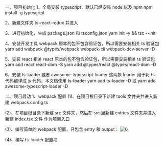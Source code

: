 一、项目初始化
1、全局安装 typescript，默认已经安装 node 以及 npm
npm install -g typescript

2、新建文件夹 ts-react-redux 并进入

3、进行初始化，生成 package.json 和 tsconfig.json
yarn init -y && tsc --init

4、安装开发工具
webpack 原本的包不包含验证包，所以需要安装相关 ts 验证包
yarn add webpack @types/webpack webpack-cli webpack-dev-server -D

5、安装 react 相关
react 原本的包不包含验证包，所以需要安装相关 ts 验证包
yarn add react react-dom -S
yarn add @types/react @types/react-dom -D

6、安装 ts-loader 或者 awesome-typescript-loader
这两款 loader 用于将 ts 代码编译成 js 代码，本文档使用 ts-loader
yarn add ts-loader -D 或 yarn add awesome-typescript-loader -D

二、项目启动
1、webpack 配置
(1)、在项目根目录下新建 tools 文件夹并进入新建 webpack.config.ts

(2)、在项目根目录下新建 src 文件夹，然后在 src 里新建 entries 文件夹并进入新建 index.tsx 文件
作为项目入口

(3)、编写简单的 webpack 配置，只包含 entry 和 output：
​​![0]()

(4)、编写 ts-loader 配置项
